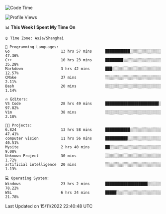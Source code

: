 <!--START_SECTION:waka-->
![Code Time](http://img.shields.io/badge/Code%20Time-346%20hrs%204%20mins-blue)

![Profile Views](http://img.shields.io/badge/Profile%20Views-2-blue)

📊 **This Week I Spent My Time On** 

```text
⌚︎ Time Zone: Asia/Shanghai

💬 Programming Languages: 
Go                       13 hrs 57 mins      ███████████░░░░░░░░░░░░░░   47.36% 
C++                      10 hrs 23 mins      ████████░░░░░░░░░░░░░░░░░   35.28% 
Markdown                 3 hrs 42 mins       ███░░░░░░░░░░░░░░░░░░░░░░   12.57% 
CMake                    37 mins             ░░░░░░░░░░░░░░░░░░░░░░░░░   2.11% 
Bash                     20 mins             ░░░░░░░░░░░░░░░░░░░░░░░░░   1.14%

🔥 Editors: 
VS Code                  28 hrs 49 mins      ████████████████████████░   97.82% 
Vim                      38 mins             ░░░░░░░░░░░░░░░░░░░░░░░░░   2.18%

🐱‍💻 Projects: 
6.824                    13 hrs 58 mins      ███████████░░░░░░░░░░░░░░   47.41% 
computer vision          11 hrs 56 mins      ██████████░░░░░░░░░░░░░░░   40.51% 
Mysite                   2 hrs 40 mins       ██░░░░░░░░░░░░░░░░░░░░░░░   9.08% 
Unknown Project          30 mins             ░░░░░░░░░░░░░░░░░░░░░░░░░   1.72% 
artificial intelligence  20 mins             ░░░░░░░░░░░░░░░░░░░░░░░░░   1.13%

💻 Operating System: 
Windows                  23 hrs 2 mins       ███████████████████░░░░░░   78.22% 
WSL                      6 hrs 24 mins       █████░░░░░░░░░░░░░░░░░░░░   21.78%

```


 Last Updated on 15/11/2022 22:40:48 UTC
<!--END_SECTION:waka-->